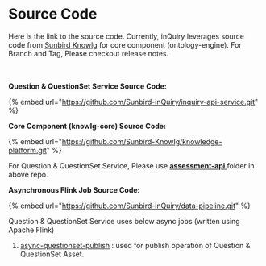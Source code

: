 # Source Code

Here is the link to the source code. Currently, inQuiry leverages source code from [Sunbird Knowlg](https://knowlg.sunbird.org/learn/readme) for core component (ontology-engine). For Branch and Tag, Please checkout release notes.

\
\
**Question & QuestionSet Service Source Code:**&#x20;

{% embed url="https://github.com/Sunbird-inQuiry/inquiry-api-service.git" %}

**Core Component (knowlg-core) Source Code:**&#x20;

{% embed url="https://github.com/Sunbird-Knowlg/knowledge-platform.git" %}

For Question & QuestionSet Service, Please use [**assessment-api** ](https://github.com/Sunbird-inQuiry/inquiry-api-service/tree/master/assessment-api)folder in above repo.&#x20;

**Asynchronous Flink Job Source Code:**

{% embed url="https://github.com/Sunbird-inQuiry/data-pipeline.git" %}

Question & QuestionSet Service uses below async jobs (written using Apache Flink)&#x20;

1. [async-questionset-publish](https://github.com/Sunbird-inQuiry/data-pipeline/tree/master/publish-pipeline/async-questionset-publish) : used for publish operation of Question & QuestionSet Asset.

